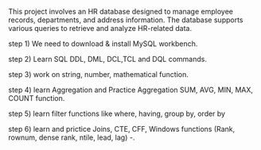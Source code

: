 This project involves an HR database designed to manage employee records, departments, and address information. 
The database supports various queries to retrieve and analyze HR-related data.

step 1) We need to download & install MySQL workbench.

step 2) Learn SQL DDL, DML, DCL,TCL and DQL commands.

step 3) work on string, number, mathematical function.

step 4) learn Aggregation and Practice Aggregation SUM, AVG, MIN, MAX, COUNT function.

step 5) learn filter functions like where, having, group by, order by

step 6) learn and prictice Joins, CTE, CFF,  Windows functions (Rank, rownum, dense rank, ntile, lead, lag) -.


